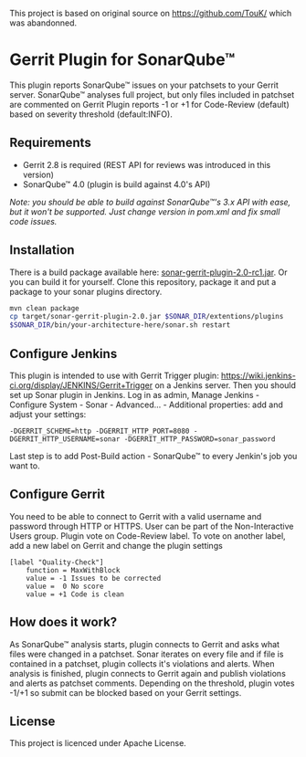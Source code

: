 This project is based on original source on https://github.com/TouK/ which was abandonned.


Gerrit Plugin for SonarQube™
============================

This plugin reports SonarQube™ issues on your patchsets to your Gerrit server. SonarQube™ analyses full project, but only files included in patchset are commented on Gerrit
Plugin reports -1 or +1 for Code-Review (default) based on severity threshold (default:INFO).

Requirements
------------

- Gerrit 2.8 is required (REST API for reviews was introduced in this version)
- SonarQube™ 4.0 (plugin is build against 4.0's API)

*Note: you should be able to build against SonarQube™'s 3.x API with ease, but it won't be supported. Just change version in pom.xml and fix small code issues.*

Installation
------------

There is a build package available here: [sonar-gerrit-plugin-2.0-rc1.jar](https://github.com/tech-advantage/sonar-gerrit-plugin/releases/download/2.0-rc1/sonar-gerrit-plugin-2.0-rc1.jar).
Or you can build it for yourself. Clone this repository, package it and put a package to your sonar plugins directory.

```bash
mvn clean package
cp target/sonar-gerrit-plugin-2.0.jar $SONAR_DIR/extentions/plugins
$SONAR_DIR/bin/your-architecture-here/sonar.sh restart
```

Configure Jenkins
-----------------

This plugin is intended to use with Gerrit Trigger plugin: https://wiki.jenkins-ci.org/display/JENKINS/Gerrit+Trigger on a Jenkins server.
Then you should set up Sonar plugin in Jenkins. Log in as admin, Manage Jenkins - Configure System - Sonar - Advanced… - Additional properties: add and adjust your settings:

```
-DGERRIT_SCHEME=http -DGERRIT_HTTP_PORT=8080 -DGERRIT_HTTP_USERNAME=sonar -DGERRIT_HTTP_PASSWORD=sonar_password
```

Last step is to add Post-Build action - SonarQube™ to every Jenkin's job you want to.

Configure Gerrit
----------------

You need to be able to connect to Gerrit with a valid username and password through HTTP or HTTPS. User can be part of the Non-Interactive Users group.
Plugin vote on Code-Review label. To vote on another label, add a new label on Gerrit and change the plugin settings

```
[label "Quality-Check"]
    function = MaxWithBlock
    value = -1 Issues to be corrected
    value =  0 No score
    value = +1 Code is clean
```

How does it work?
-----------------

As SonarQube™ analysis starts, plugin connects to Gerrit and asks what files were changed in a patchset. Sonar iterates on every file and if file is contained in a patchset, plugin collects it's violations and alerts.
When analysis is finished, plugin connects to Gerrit again and publish violations and alerts as patchset comments.
Depending on the threshold, plugin votes -1/+1 so submit can be blocked based on your Gerrit settings.

License
-------

This project is licenced under Apache License.

